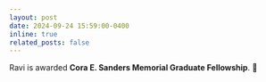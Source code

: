 ```yaml
---
layout: post
date: 2024-09-24 15:59:00-0400
inline: true
related_posts: false
---
```


Ravi is awarded <b>Cora E. Sanders Memorial Graduate Fellowship</b>. :confetti_ball: